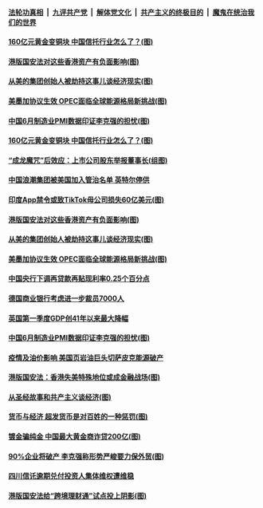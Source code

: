 ####  [法轮功真相](../../../../basic/blob/master/README.md?t=07021202) &nbsp;|&nbsp; [九评共产党](../../../../9ping.md/blob/master/README.md?t=07021202) &nbsp;|&nbsp; [解体党文化](../../../../jtdwh.md/blob/master/README.md?t=07021202)  &nbsp;|&nbsp; [共产主义的终极目的](../../../../gczydzjmd.md/blob/master/README.md?t=07021202) &nbsp;|&nbsp; [魔鬼在统治我们的世界](../../../../mgztzwmdsj.md/blob/master/README.md?t=07021202) 

#### [160亿元黄金变铜块 中国信托行业怎么了？(图)](../pages/p5/938358.md?t=07021202) 

#### [港版国安法对这些香港资产有负面影响(图)](../pages/p5/938357.md?t=07021202) 

#### [从美的集团创始人被劫持这事儿谈经济现实(图)](../pages/p5/938344.md?t=07021202) 

#### [美墨加协议生效 OPEC面临全球能源格局新挑战(图)](../pages/p5/938340.md?t=07021202) 


#### [中国6月制造业PMI数据印证李克强的担忧(图)](../pages/p5/938245.md?t=07021202) 

#### [160亿元黄金变铜块 中国信托行业怎么了？(图)](../pages/p5/938358.md?t=07021202) 

#### [“成龙魔咒”后效应：上市公司股东举报董事长(组图)](../pages/p5/938368.md?t=07021202) 

#### [中国浪潮集团被美国加入管治名单 英特尔停供](../pages/p5/938365.md?t=07021202) 

#### [印度App禁令或致TikTok母公司损失60亿美元(图)](../pages/p5/938364.md?t=07021202) 

#### [港版国安法对这些香港资产有负面影响(图)](../pages/p5/938357.md?t=07021202) 

#### [从美的集团创始人被劫持这事儿谈经济现实(图)](../pages/p5/938344.md?t=07021202) 

#### [美墨加协议生效 OPEC面临全球能源格局新挑战(图)](../pages/p5/938340.md?t=07021202) 


#### [中国央行下调再贷款再贴现利率0.25个百分点](../pages/p5/938264.md?t=07021202) 

#### [德国商业银行考虑进一步裁员7000人](../pages/p5/938262.md?t=07021202) 

#### [英国第一季度GDP创41年以来最大降幅](../pages/p5/938261.md?t=07021202) 

#### [中国6月制造业PMI数据印证李克强的担忧(图)](../pages/p5/938245.md?t=07021202) 

#### [疫情及油价影响 美国页岩油巨头切萨皮克能源破产](../pages/p5/938232.md?t=07021202) 

#### [港版国安法：香港失美特殊地位或成金融战场(图)](../pages/p5/938230.md?t=07021202) 

#### [从圣经故事和共产主义谈经济(图)](../pages/p5/938133.md?t=07021202) 

#### [货币与经济 超发货币是对百姓的一种惩罚(图)](../pages/p5/938130.md?t=07021202) 

#### [镀金骗纯金 中国最大黄金商诈贷200亿(图)](../pages/p5/938160.md?t=07021202) 

#### [90%企业将破产 李克强称形势严峻要力保外贸(图)](../pages/p5/938142.md?t=07021202) 

#### [四川信讬逾期兑付投资人集体维权遭维稳](../pages/p5/938159.md?t=07021202) 

#### [港版国安法给“跨境理财通”试点投上阴影(图)](../pages/p5/938156.md?t=07021202) 

